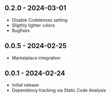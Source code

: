 

## 0.2.0 - 2024-03-01
* Disable Codelenses setting
* Sligthly lighter colors
* Bugfixes

## 0.0.5 - 2024-02-25
* Marketplace integration


## 0.0.1 - 2024-02-24
* Initial release
* Dependency tracking via Static Code Analysis
